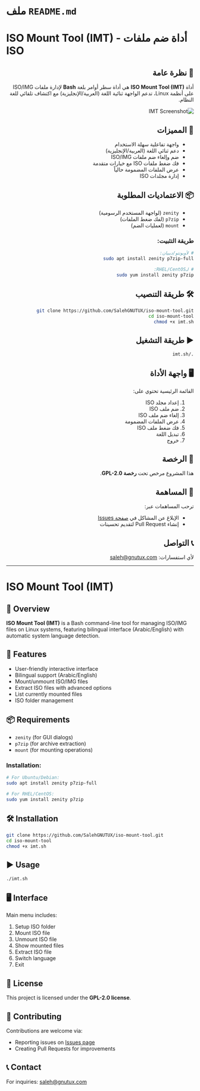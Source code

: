 # ملف `README.md`


# ISO Mount Tool (IMT) - أداة ضم ملفات ISO

<div dir="rtl">

## 🚀 نظرة عامة
أداة **ISO Mount Tool (IMT)** هي أداة سطر أوامر بلغة **Bash** لإدارة ملفات ISO/IMG على أنظمة Linux، تدعم الواجهة ثنائية اللغة (العربية/الإنجليزية) مع اكتشاف تلقائي للغة النظام.

![IMT Screenshot](screenshot.png)

## 🌟 المميزات
- واجهة تفاعلية سهلة الاستخدام
- دعم ثنائي اللغة (العربية/الإنجليزية)
- ضم وإلغاء ضم ملفات ISO/IMG
- فك ضغط ملفات ISO مع خيارات متقدمة
- عرض الملفات المضمومة حالياً
- إدارة مجلدات ISO

## 📦 الاعتماديات المطلوبة
- `zenity` (لواجهة المستخدم الرسومية)
- `p7zip` (لفك ضغط الملفات)
- `mount` (لعمليات الضم)

### طريقة التثبيت:
```bash
# لأوبونتو/ديبيان:
sudo apt install zenity p7zip-full

# لـRHEL/CentOS:
sudo yum install zenity p7zip
```

## 🛠️ طريقة التنصيب
```bash
git clone https://github.com/SalehGNUTUX/iso-mount-tool.git
cd iso-mount-tool
chmod +x imt.sh
```

## ▶️ طريقة التشغيل
```bash
./imt.sh
```

## 🖥️ واجهة الأداة
القائمة الرئيسية تحتوي على:
1. إعداد مجلد ISO
2. ضم ملف ISO
3. إلغاء ضم ملف ISO
4. عرض الملفات المضمومة
5. فك ضغط ملف ISO
6. تبديل اللغة
0. خروج

## 📜 الرخصة
هذا المشروع مرخص تحت **رخصة GPL-2.0**.

## 🤝 المساهمة
ترحب المساهمات عبر:
- الإبلاغ عن المشاكل في [صفحة Issues](https://github.com/SalehGNUTUX/iso-mount-tool/issues)
- إنشاء Pull Request لتقديم تحسينات

## 📞 التواصل
لأي استفسارات: [saleh@gnutux.com](mailto:saleh@gnutux.com)

</div>

---

# ISO Mount Tool (IMT)

## 🚀 Overview
**ISO Mount Tool (IMT)** is a Bash command-line tool for managing ISO/IMG files on Linux systems, featuring bilingual interface (Arabic/English) with automatic system language detection.

## 🌟 Features
- User-friendly interactive interface
- Bilingual support (Arabic/English)
- Mount/unmount ISO/IMG files
- Extract ISO files with advanced options
- List currently mounted files
- ISO folder management

## 📦 Requirements
- `zenity` (for GUI dialogs)
- `p7zip` (for archive extraction)
- `mount` (for mounting operations)

### Installation:
```bash
# For Ubuntu/Debian:
sudo apt install zenity p7zip-full

# For RHEL/CentOS:
sudo yum install zenity p7zip
```

## 🛠️ Installation
```bash
git clone https://github.com/SalehGNUTUX/iso-mount-tool.git
cd iso-mount-tool
chmod +x imt.sh
```

## ▶️ Usage
```bash
./imt.sh
```

## 🖥️ Interface
Main menu includes:
1. Setup ISO folder
2. Mount ISO file
3. Unmount ISO file
4. Show mounted files
5. Extract ISO file
6. Switch language
0. Exit

## 📜 License
This project is licensed under the **GPL-2.0 license**.

## 🤝 Contributing
Contributions are welcome via:
- Reporting issues on [Issues page](https://github.com/SalehGNUTUX/iso-mount-tool/issues)
- Creating Pull Requests for improvements

## 📞 Contact
For inquiries: [saleh@gnutux.com](mailto:saleh@gnutux.com)
```
